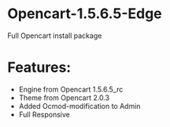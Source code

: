 # Opencart-1.5.6.5-Edge
Full Opencart install package

Features:
========

* Engine from Opencart 1.5.6.5_rc
* Theme from Opencart 2.0.3
* Added Ocmod-modification to Admin
* Full Responsive
